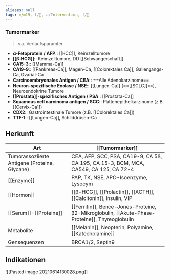 ```yaml
---
aliases: null
tags: m/m19, f/🦀, a/Intervention, f/🥼
---
```

### Tumormarker
> v.a. Verlaufsparamter
- **α-Fetoprotein / AFP**:: [[HCC]], Keimzelltumore
- **[[β-HCG]]**:: Keimzelltumore, DD [[Schwangerschaft]]
- **CA15-3**:: [[Mamma-Ca]]
- **CA19-9**:: [[Pankreas-Ca]], Magen-Ca, [[Colorektales Ca]], Gallengangs-Ca, Ovarial-Ca
- **Carcinoembryonales Antigen / CEA**:: ==Alle Adenokarzinome==
- **Neuron-spezifische Enolase / NSE**:: [[Lungen-Ca]] (==[[SCLC]]==), Neuroendokrine Tumore
- **[[Prostata]]-spezifisches Antigen / PSA**:: [[Prostata-Ca]]
- **Squamous cell carcinoma antigen / SCC**:: Plattenepithelkarzinome (z.B. [[Cervix-Ca]])
- **CDX2**:: Gastrointestinale Tumore (z.B. [[Colorektales Ca]])
- **TTF-1**:: [[Lungen-Ca]], Schilddrüsen-Ca


## Herkunft
Art|[[Tumormarker]]
-|-
Tumorassoziierte Antigene (Proteine, Glycane)|CEA, AFP, SCC, PSA, CA19-9, CA 5ß, CA 195, CA 15-3, BCM, MCA, CA549, CA 125, CA 72-4
[[Enzyme]]|PAP, TK, NSE, APO-Isoenzyme, Lysocym
[[Hormon]]|[[β-HCG]], [[Prolactin]], [[ACTH]], [[Calcitonin]], Insulin, VIP
[[Serum]]-[[Proteine]]|[[Ferritin]], Bence-Jones-Proteine, β2-Mikroglobulin, [[Akute-Phase-Proteine]], Thyreoglobulin
Metabolite|[[Melanin]], Neopterin, Polyamine, [[Katecholamine]]
Gensequenzen|BRCA1/2, Septin9

## Indikationen
![[Pasted image 20210614130028.png]]